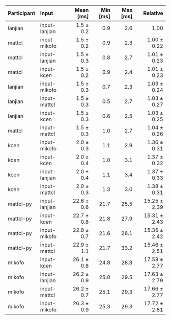 | Participant | Input | Mean [ms] | Min [ms] | Max [ms] | Relative |
|:---|:---|---:|---:|---:|---:|
| lanjian | input-lanjian | 1.5 ± 0.2 | 0.9 | 2.6 | 1.00 |
| mattcl | input-mikofo | 1.5 ± 0.2 | 0.9 | 2.3 | 1.00 ± 0.22 |
| mattcl | input-lanjian | 1.5 ± 0.3 | 0.8 | 2.7 | 1.01 ± 0.23 |
| mattcl | input-kcen | 1.5 ± 0.2 | 0.9 | 2.4 | 1.01 ± 0.23 |
| lanjian | input-mikofo | 1.5 ± 0.3 | 0.7 | 2.3 | 1.03 ± 0.24 |
| lanjian | input-mattcl | 1.5 ± 0.3 | 0.5 | 2.7 | 1.03 ± 0.27 |
| lanjian | input-kcen | 1.5 ± 0.3 | 0.6 | 2.5 | 1.03 ± 0.25 |
| mattcl | input-mattcl | 1.5 ± 0.3 | 1.0 | 2.7 | 1.04 ± 0.26 |
| kcen | input-mikofo | 2.0 ± 0.3 | 1.1 | 2.9 | 1.36 ± 0.31 |
| kcen | input-kcen | 2.0 ± 0.4 | 1.0 | 3.1 | 1.37 ± 0.32 |
| kcen | input-lanjian | 2.0 ± 0.4 | 1.1 | 3.4 | 1.37 ± 0.33 |
| kcen | input-mattcl | 2.0 ± 0.3 | 1.3 | 3.0 | 1.38 ± 0.31 |
| mattcl-py | input-lanjian | 22.6 ± 0.6 | 21.7 | 25.5 | 15.25 ± 2.39 |
| mattcl-py | input-kcen | 22.7 ± 0.8 | 21.8 | 27.9 | 15.31 ± 2.43 |
| mattcl-py | input-mikofo | 22.8 ± 0.7 | 21.6 | 26.1 | 15.35 ± 2.42 |
| mattcl-py | input-mattcl | 22.9 ± 1.1 | 21.7 | 33.2 | 15.46 ± 2.51 |
| mikofo | input-kcen | 26.1 ± 0.8 | 24.8 | 28.8 | 17.58 ± 2.77 |
| mikofo | input-lanjian | 26.2 ± 0.9 | 25.0 | 29.5 | 17.63 ± 2.79 |
| mikofo | input-mattcl | 26.2 ± 0.7 | 25.1 | 29.3 | 17.66 ± 2.77 |
| mikofo | input-mikofo | 26.3 ± 0.9 | 25.3 | 29.3 | 17.72 ± 2.81 |
